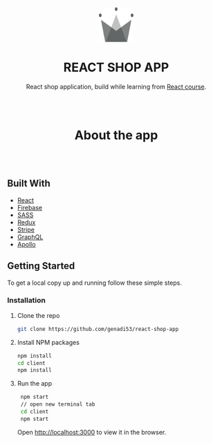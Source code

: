<!-- PROJECT LOGO -->
<br />
<p align="center">
  <a href="https://github.com/genadi53/react-shop-app">
    <img src="client/src/assets/crown.svg" alt="Logo" width="80" height="80">
  </a>

<br />
  <h1 align="center">REACT SHOP APP</h1>

  <p align="center">
    React shop application, build while learning from <a href="https://www.udemy.com/course/complete-react-developer-zero-to-mastery">React course</a>.
  </p>
  <br/>  <br/>

<!-- ABOUT THE PROJECT -->

<h1 align="center">About the app</h1>
<p></p>

<br/> <br/>

## Built With

- [React](https://reactjs.org/)
- [Firebase](https://www.typescriptlang.org/)
- [SASS](https://sass-lan)
- [Redux](https://redux.js.org/)
- [Stripe](https://stripe.com/en-ee)
- [GraphQL](https://graphql.org/)
- [Apollo](https://www.apollographql.com/)
<!-- GETTING STARTED -->

## Getting Started

To get a local copy up and running follow these simple steps.

### Installation

1. Clone the repo
   ```sh
   git clone https://github.com/genadi53/react-shop-app
   ```
2. Install NPM packages
   ```sh
   npm install
   cd client
   npm install
   ```
3. Run the app

   ```sh
    npm start
    // open new terminal tab
    cd client
    npm start

   ```

   Open [http://localhost:3000](http://localhost:3000) to view it in the browser.
